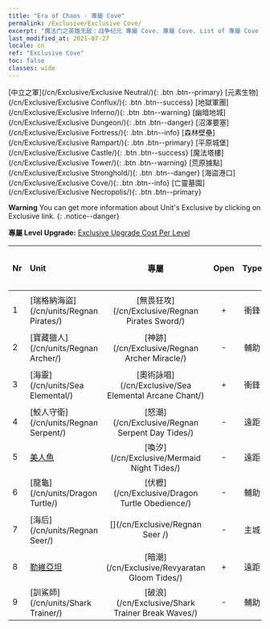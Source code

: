```yaml
---
title: "Era of Chaos - 專屬 Cove"
permalink: /Exclusive/Exclusive Cove/
excerpt: "魔法门之英雄无敌：战争纪元 專屬 Cove. 專屬 Cove. List of 專屬 Cove in Era of Chaos"
last_modified_at: 2021-07-27
locale: cn
ref: "Exclusive Cove"
toc: false
classes: wide
---
```

 [中立之軍](/cn/Exclusive/Exclusive Neutral/){: .btn .btn--primary} [元素生物](/cn/Exclusive/Exclusive Conflux/){: .btn .btn--success} [地獄軍團](/cn/Exclusive/Exclusive Inferno/){: .btn .btn--warning} [幽暗地城](/cn/Exclusive/Exclusive Dungeon/){: .btn .btn--danger} [沼澤要塞](/cn/Exclusive/Exclusive Fortress/){: .btn .btn--info} [森林壁壘](/cn/Exclusive/Exclusive Rampart/){: .btn .btn--primary} [平原城堡](/cn/Exclusive/Exclusive Castle/){: .btn .btn--success} [魔法塔樓](/cn/Exclusive/Exclusive Tower/){: .btn .btn--warning} [荒原據點](/cn/Exclusive/Exclusive Stronghold/){: .btn .btn--danger} [海盜港口](/cn/Exclusive/Exclusive Cove/){: .btn .btn--info} [亡靈墓園](/cn/Exclusive/Exclusive Necropolis/){: .btn .btn--primary} 

**Warning** You can get more information about Unit's Exclusive by clicking on Exclusive link. 
{: .notice--danger}

 **專屬 Level Upgrade:** [Exclusive Upgrade Cost Per Level](/Exclusive/ExclusiveUpgradeCostPerLevel/)

  | Nr |         Unit        | 專屬 | Open  |    Type   |  Item to Rank UP      |  塗裝   |
  |:---|:--------------------|:-------------:|:-----:|:---------:|:---------------------:|:-------:|
  | 1  | [瑞格納海盜](/cn/units/Regnan Pirates/) | [無畏狂攻](/cn/Exclusive/Regnan Pirates Sword/) | + | 衝鋒 | [無畏狂攻碎片](/cn/Items/con_912/) | - |
  | 2  | [寶藏獵人](/cn/units/Regnan Archer/) | [神跡](/cn/Exclusive/Regnan Archer Miracle/) | - | 輔助 | - | - |
  | 3  | [海靈](/cn/units/Sea Elemental/) | [奧術詠唱](/cn/Exclusive/Sea Elemental Arcane Chant/) | + | 衝鋒 | [奧術詠唱碎片](/cn/Items/con_915/) | - |
  | 4  | [鮫人守衛](/cn/units/Regnan Serpent/) | [怒潮](/cn/Exclusive/Regnan Serpent Day Tides/) | - | 遠距 | [怒潮碎片](/cn/Items/con_1003/) | [怒潮特效塗裝](/cn/Items/con_671/) |
  | 5  | [美人魚](/cn/units/Mermaid/) | [喚汐](/cn/Exclusive/Mermaid Night Tides/) | - | 遠距 | [喚汐碎片](/cn/Items/con_1004/) | [喚汐特效塗裝](/cn/Items/con_672/) |
  | 6  | [龍龜](/cn/units/Dragon Turtle/) | [伏櫪](/cn/Exclusive/Dragon Turtle Obedience/) | - | 輔助 | [伏櫪碎片](/cn/Items/con_1005/) | [伏櫪特效塗裝](/cn/Items/con_673/) |
  | 7  | [海后](/cn/units/Regnan Seer/) | [](/cn/Exclusive/Regnan Seer /) | - | 主城 | [波瀾海市旗魂](/cn/Items/con_1006/) | [Tool_2990709](/cn/Items/con_674/) |
  | 8  | [勒維亞坦](/cn/units/Revyaratan/) | [暗潮](/cn/Exclusive/Revyaratan Gloom Tides/) | + | 遠距 | [暗潮碎片](/cn/Items/con_2224/) | [暗潮特效塗裝](/cn/Items/con_2222/) |
  | 9  | [訓鯊師](/cn/units/Shark Trainer/) | [破浪](/cn/Exclusive/Shark Trainer Break Waves/) | - | 輔助 | [破浪碎片](/cn/Items/con_2225/) | [破浪特效塗裝](/cn/Items/con_2223/) |
